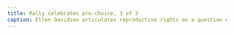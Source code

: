 ```yaml
---
title: Rally celebrates pro-choice, 3 of 3
caption: Ellen Davidson articulates reproductive rights as a question of bodily control, women’s rights and autonomy. Charles Inkeles writes that 250 people gathered on the New Haven Green to celebrate International Women’s Day and call for greater access to safe, legal abortions. The demonstration was organized by the March 8th coalition and other representatives from various New Haven organizations fighting for women’s reproductive rights. From The Yale Daily News, 9 March 1989, Courtesy of the YDN Archives.
---
```

